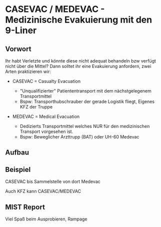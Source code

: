 # CASEVAC / MEDEVAC - Medizinische Evakuierung mit den 9-Liner

## Vorwort

Ihr habt Verletzte und könnte diese nicht adequat behandeln bzw verfügt nicht über die Mittel? Dann solltet ihr eine Evakuierung anfordern, zwei Arten praktizieren wir:

* CASEVAC = Casualty Evacuation

	* "Unqualifizierter" Patiententransport mit dem nächstgelegenem Transportmittel
	* Bspw: Transporthubschrauber der gerade Logistik fliegt, Eigenes KFZ der Truppe

* MEDEVAC = Medical Evacuation

	* Dedizierts Transportmittel welches NUR für den medizinischen Transport vorgesehen ist.
	* Bspw: Beweglicher Arzttrupp (BAT) oder UH-60 Medevac 

## Aufbau


## Beispiel

CASEVAC bis Sammelstelle von dort Medevac

Auch KFZ kann CASEVAC/MEDEVAC

## MIST Report




Viel Spaß beim Ausprobieren, Rampage
